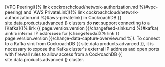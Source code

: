 [VPC Peering]({% link cockroachcloud/network-authorization.md %}#vpc-peering) and [AWS PrivateLink]({% link cockroachcloud/network-authorization.md %}#aws-privatelink) in CockroachDB {{ site.data.products.advanced }} clusters do **not** support connecting to a [Kafka]({% link {{ page.version.version }}/changefeed-sinks.md %}#kafka) sink's internal IP addresses for [changefeeds]({% link {{ page.version.version }}/change-data-capture-overview.md %}). To connect to a Kafka sink from CockroachDB {{ site.data.products.advanced }}, it is necessary to expose the Kafka cluster's external IP address and open ports with firewall rules to allow access from a CockroachDB {{ site.data.products.advanced }} cluster.
